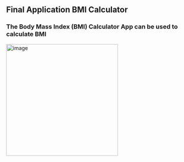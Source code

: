 ## Final Application BMI Calculator
### The Body Mass Index (BMI) Calculator App can be used to calculate BMI

<img src="https://user-images.githubusercontent.com/93527566/180164416-a4b9dff2-98f7-4298-9bc7-90fe700fdf84.gif" alt="image" style="width:300px;"/>



